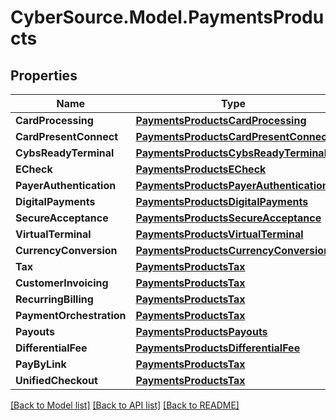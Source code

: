 # CyberSource.Model.PaymentsProducts
## Properties

Name | Type | Description | Notes
------------ | ------------- | ------------- | -------------
**CardProcessing** | [**PaymentsProductsCardProcessing**](PaymentsProductsCardProcessing.md) |  | [optional] 
**CardPresentConnect** | [**PaymentsProductsCardPresentConnect**](PaymentsProductsCardPresentConnect.md) |  | [optional] 
**CybsReadyTerminal** | [**PaymentsProductsCybsReadyTerminal**](PaymentsProductsCybsReadyTerminal.md) |  | [optional] 
**ECheck** | [**PaymentsProductsECheck**](PaymentsProductsECheck.md) |  | [optional] 
**PayerAuthentication** | [**PaymentsProductsPayerAuthentication**](PaymentsProductsPayerAuthentication.md) |  | [optional] 
**DigitalPayments** | [**PaymentsProductsDigitalPayments**](PaymentsProductsDigitalPayments.md) |  | [optional] 
**SecureAcceptance** | [**PaymentsProductsSecureAcceptance**](PaymentsProductsSecureAcceptance.md) |  | [optional] 
**VirtualTerminal** | [**PaymentsProductsVirtualTerminal**](PaymentsProductsVirtualTerminal.md) |  | [optional] 
**CurrencyConversion** | [**PaymentsProductsCurrencyConversion**](PaymentsProductsCurrencyConversion.md) |  | [optional] 
**Tax** | [**PaymentsProductsTax**](PaymentsProductsTax.md) |  | [optional] 
**CustomerInvoicing** | [**PaymentsProductsTax**](PaymentsProductsTax.md) |  | [optional] 
**RecurringBilling** | [**PaymentsProductsTax**](PaymentsProductsTax.md) |  | [optional] 
**PaymentOrchestration** | [**PaymentsProductsTax**](PaymentsProductsTax.md) |  | [optional] 
**Payouts** | [**PaymentsProductsPayouts**](PaymentsProductsPayouts.md) |  | [optional] 
**DifferentialFee** | [**PaymentsProductsDifferentialFee**](PaymentsProductsDifferentialFee.md) |  | [optional] 
**PayByLink** | [**PaymentsProductsTax**](PaymentsProductsTax.md) |  | [optional] 
**UnifiedCheckout** | [**PaymentsProductsTax**](PaymentsProductsTax.md) |  | [optional] 

[[Back to Model list]](../README.md#documentation-for-models) [[Back to API list]](../README.md#documentation-for-api-endpoints) [[Back to README]](../README.md)


